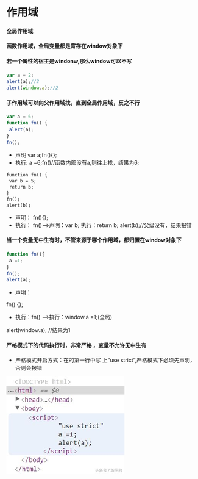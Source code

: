 # 作用域
 #### 全局作用域
 #### 函数作用域，全局变量都是寄存在window对象下
 #### 若一个属性的宿主是windonw,那么window可以不写
```javascript
var a = 2;
alert(a);//2
alert(window.a);//2
```
 #### 子作用域可以向父作用域找，直到全局作用域，反之不行
 ```javascript
 var a = 6;
 function fn() {
  alert(a);
}
fn();
```
- 声明
 var a;fn(){};
- 执行:
 a =6;fn()//函数内部没有a,则往上找，结果为6;
 ```
 function fn() {
  var b = 5;
  return b;
}
fn();
alert(b);
```
- 声明：
 fn(){};
- 执行：
 fn()——>声明：var b;
        执行：return b;
 alert(b);//父级没有，结果报错
 #### 当一个变量无中生有时，不管来源于哪个作用域，都归置在window对象下
 ```javascript
 function fn(){
  a =1;
 }
 fn();
 alert(a);
 ```
 - 声明：

 fn() {};

- 执行：fn() ——>执行：window.a =1;(全局)

 alert(window.a); //结果为1
#### 严格模式下的代码执行时，非常严格 ，变量不允许无中生有
- 严格模式开启方式：在<script></script>的第一行中写 上“use strict”,严格模式下必须先声明，否则会报错

![示例图片](1.jpg)
 
